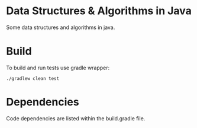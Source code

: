 # Data Structures & Algorithms in Java

Some data structures and algorithms in java.

# Build
To build and run tests use gradle wrapper:
```
./gradlew clean test
```

# Dependencies
Code dependencies are listed within the build.gradle file.